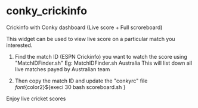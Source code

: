 # conky_crickinfo
Crickinfo with Conky dashboard (Live score + Full scroreboard)

This widget can be used to view live score on a particular match you interested.

1. 	Find the match ID (ESPN Crickinfo) you want to watch the score using "MatchIDFinder.sh"
Eg: MatchIDFinder.sh Australia
This will list down all live matches payed by Australian team

2. 	Then copy the match ID and update the "conkyrc" file
${font}${color2}${execi 30  bash scoreboard.sh <match ID>}

Enjoy live cricket scores
